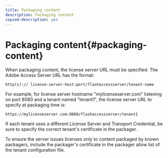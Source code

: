 ```yaml
---
title: Packaging content
description: Packaging content
copied-description: yes
---
```


# Packaging content{#packaging-content}

When packaging content, the license server URL must be specified. The Adobe Access Server URL has the format:

```
http(s):// license-server-host:port/flashaccessserver/tenant-name
```

For example, for license server hostname "mylicenseserver.com" listening on port 8080 and a tenant named "tenant1", the license server URL to specify at packaging time is:

```
https://mylicenseserver.com:8080/flashaccessserver/tenant1
```

If each tenant uses a different License Server and Transport Credential, be sure to specify the correct tenant's certificate in the packager.

To ensure the server issues licenses only to content packaged by known packagers, include the packager's certificate in the packager allow list of the tenant configuration file.
